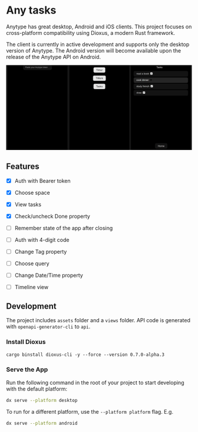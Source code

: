 # Any tasks

Anytype has great desktop, Android and iOS clients. This project focuses on cross-platform compatibility using Dioxus, a modern Rust framework.

The client is currently in active development and supports only the desktop version of Anytype. The Android version will become available upon the release of the Anytype API on Android.

<div align="center">
  <img src="./notes/ui.jpg" width="1000">
</div>

## Features

- [x] Auth with Bearer token
- [x] Choose space
- [x] View tasks
- [x] Check/uncheck Done property
- [ ] Remember state of the app after closing
- [ ] Auth with 4-digit code
- [ ] Change Tag property
- [ ] Choose query
- [ ] Change Date/Time property
- [ ] Timeline view


## Development

The project includes `assets` folder and a `views` folder. API code is generated with `openapi-generator-cli` to `api`.

### Install Dioxus
```
cargo binstall dioxus-cli -y --force --version 0.7.0-alpha.3
```

### Serve the App

Run the following command in the root of your project to start developing with the default platform:

```bash
dx serve --platform desktop
```

To run for a different platform, use the `--platform platform` flag. E.g.
```bash
dx serve --platform android
```
